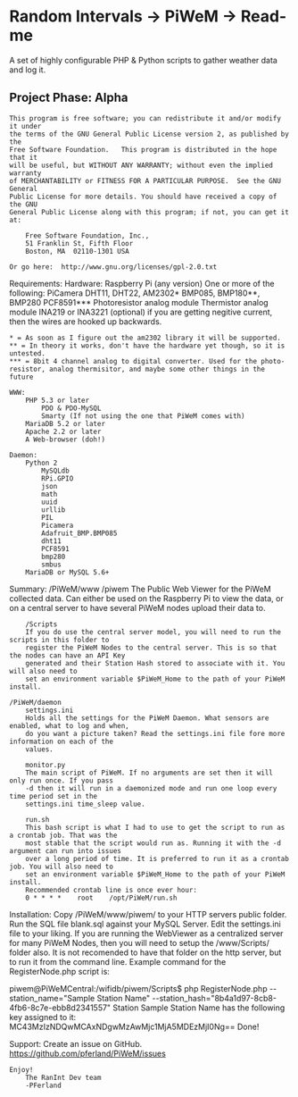 Random Intervals -> PiWeM -> Read-me
=====================================

  A set of highly configurable PHP & Python scripts to gather weather data and log it.

  Project Phase: Alpha
  --------------

    This program is free software; you can redistribute it and/or modify it under
	the terms of the GNU General Public License version 2, as published by the 
	Free Software Foundation.   This program is distributed in the hope that it 
	will be useful, but WITHOUT ANY WARRANTY; without even the implied warranty 
	of MERCHANTABILITY or FITNESS FOR A PARTICULAR PURPOSE.  See the GNU General 
	Public License for more details. You should have received a copy of the GNU 
	General Public License along with this program; if not, you can get it at: 
		
		Free Software Foundation, Inc.,
		51 Franklin St, Fifth Floor
		Boston, MA  02110-1301 USA
		
	Or go here:  http://www.gnu.org/licenses/gpl-2.0.txt
		
  Requirements:
	Hardware:
		Raspberry Pi (any version)
		    One or more of the following:
			PiCamera
			DHT11, DHT22, AM2302*
			BMP085, BMP180**, BMP280
			PCF8591***
			Photoresistor analog module
			Thermistor analog module
			INA219 or INA3221 (optional) if you are getting negitive current, then the wires are hooked up backwards.
			
	* = As soon as I figure out the am2302 library it will be supported.
	** = In theory it works, don't have the hardware yet though, so it is untested.
	*** = 8bit 4 channel analog to digital converter. Used for the photo-resistor, analog thermisitor, and maybe some other things in the future

	WWW:
		PHP 5.3 or later
			PDO & PDO-MySQL
			Smarty (If not using the one that PiWeM comes with)
		MariaDB 5.2 or later
		Apache 2.2 or later
		A Web-browser (doh!)

	Daemon:
		Python 2
			MySQLdb
			RPi.GPIO
			json
			math
			uuid
			urllib
			PIL
			Picamera
			Adafruit_BMP.BMP085
			dht11
			PCF8591
			bmp280
			smbus
		MariaDB or MySQL 5.6+
		
  Summary:
	/PiWeM/www
		/piwem
		The Public Web Viewer for the PiWeM collected data. Can either be used on the Raspberry Pi
		to view the data, or on a central server to have several PiWeM nodes upload their data to.
		
		/Scripts
		If you do use the central server model, you will need to run the scripts in this folder to
		register the PiWeM Nodes to the central server. This is so that the nodes can have an API Key
		generated and their Station Hash stored to associate with it. You will also need to
		set an environment variable $PiWeM_Home to the path of your PiWeM install.
		
	/PiWeM/daemon
		settings.ini
		Holds all the settings for the PiWeM Daemon. What sensors are enabled, what to log and when, 
		do you want a picture taken? Read the settings.ini file fore more information on each of the 
		values.
		
		monitor.py
		The main script of PiWeM. If no arguments are set then it will only run once. If you pass 
		-d then it will run in a daemonized mode and run one loop every time period set in the 
		settings.ini time_sleep value.
		
		run.sh
		This bash script is what I had to use to get the script to run as a crontab job. That was the
		most stable that the script would run as. Running it with the -d argument can run into issues
		over a long period of time. It is preferred to run it as a crontab job. You will also need to
		set an environment variable $PiWeM_Home to the path of your PiWeM install.
		Recommended crontab line is once ever hour:
		0 * * * *    root    /opt/PiWeM/run.sh
		
  Installation:
		Copy /PiWeM/www/piwem/ to your HTTP servers public folder.
		Run the SQL file blank.sql against your MySQL Server.
		Edit the settings.ini file to your liking.
		If you are running the WebViewer as a centralized server for many PiWeM Nodes, then you will 
		need to setup the /www/Scripts/ folder also. It is not recomended to have that folder on the 
		http server, but to run it from the command line.
		Example command for the RegisterNode.php script is:

piwem@PiWeMCentral:/wifidb/piwem/Scripts$ php RegisterNode.php --station_name="Sample Station Name" --station_hash="8b4a1d97-8cb8-4fb6-8c7e-ebb8d2341557"
Station Sample Station Name has the following key assigned to it: MC43MzIzNDQwMCAxNDgwMzAwMjc1MjA5MDEzMjI0Ng==
Done!

  Support:
		Create an issue on GitHub. https://github.com/pferland/PiWeM/issues
		
    Enjoy!
        The RanInt Dev team
		-PFerland
